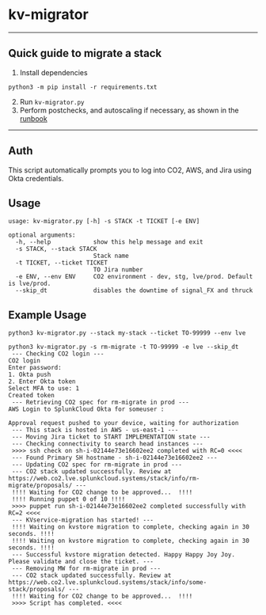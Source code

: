 # kv-migrator

---
## Quick guide to migrate a stack

1. Install dependencies
```shell
python3 -m pip install -r requirements.txt
```
2. Run `kv-migrator.py`
3. Perform postchecks, and autoscaling if necessary, as shown in the [runbook](https://confluence.splunk.com/display/CLOUDOPS/Noah+Migration+Runbook)
---


## Auth
This script automatically prompts you to log into CO2, AWS, and Jira using Okta credentials.

## Usage
```
usage: kv-migrator.py [-h] -s STACK -t TICKET [-e ENV]

optional arguments:
  -h, --help            show this help message and exit
  -s STACK, --stack STACK
                        Stack name
  -t TICKET, --ticket TICKET
                        TO Jira number
  -e ENV, --env ENV     CO2 environment - dev, stg, lve/prod. Default is lve/prod.
  --skip_dt             disables the downtime of signal_FX and thruck
```

## Example Usage
```shell
python3 kv-migrator.py --stack my-stack --ticket TO-99999 --env lve
```

```
python3 kv-migrator.py -s rm-migrate -t TO-99999 -e lve --skip_dt
 --- Checking CO2 login ---
CO2 login
Enter password:
1. Okta push
2. Enter Okta token
Select MFA to use: 1
Created token
 --- Retrieving CO2 spec for rm-migrate in prod ---
AWS Login to SplunkCloud Okta for someuser :

Approval request pushed to your device, waiting for authorization
 --- This stack is hosted in AWS - us-east-1 ---
 --- Moving Jira ticket to START IMPLEMENTATION state ---
 --- Checking connectivity to search head instances ---
 >>>> ssh check on sh-i-02144e73e16602ee2 completed with RC=0 <<<<
 --- Found Primary SH hostname - sh-i-02144e73e16602ee2 ---
 --- Updating CO2 spec for rm-migrate in prod ---
 --- CO2 stack updated successfully. Review at https://web.co2.lve.splunkcloud.systems/stack/info/rm-migrate/proposals/ ---
 !!!! Waiting for CO2 change to be approved...  !!!!
 !!!! Running puppet 0 of 10 !!!!
 >>>> puppet run sh-i-02144e73e16602ee2 completed successfully with RC=2 <<<<
 --- KVservice-migration has started! ---
 !!!! Waiting on kvstore migration to complete, checking again in 30 seconds. !!!!
 !!!! Waiting on kvstore migration to complete, checking again in 30 seconds. !!!!
 --- Successful kvstore migration detected. Happy Happy Joy Joy. Please validate and close the ticket. ---
 --- Removing MW for rm-migrate in prod ---
 --- CO2 stack updated successfully. Review at https://web.co2.lve.splunkcloud.systems/stack/info/some-stack/proposals/ ---
 !!!! Waiting for CO2 change to be approved...  !!!!
 >>>> Script has completed. <<<<
```

